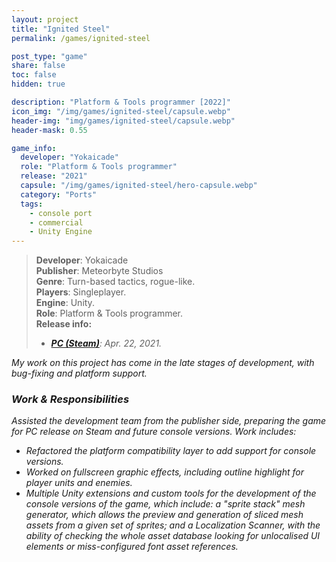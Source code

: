 ```yaml
---
layout: project
title: "Ignited Steel"
permalink: /games/ignited-steel

post_type: "game"
share: false
toc: false
hidden: true

description: "Platform & Tools programmer [2022]"
icon_img: "/img/games/ignited-steel/capsule.webp"
header-img: "img/games/ignited-steel/capsule.webp"
header-mask: 0.55

game_info:
  developer: "Yokaicade"
  role: "Platform & Tools programmer"
  release: "2021"
  capsule: "/img/games/ignited-steel/hero-capsule.webp"
  category: "Ports"
  tags:
    - console port
    - commercial
    - Unity Engine
---
```


>**Developer**: Yokaicade<br>
>**Publisher**: Meteorbyte Studios<br>
>**Genre**: Turn-based tactics, rogue-like.<br>
>**Players**: Singleplayer.<br>
>**Engine**: Unity.<br>
>**Role**: Platform & Tools programmer.
><br>
>**Release info:**
>- [<i class='fab fa-steam'/> **PC (Steam)**](https://store.steampowered.com/app/1550740/Ignited_Steel_Mech_Tactics/): Apr. 22, 2021.

My work on this project has come in the late stages of development, with bug-fixing and platform support.

### Work & Responsibilities

Assisted the development team from the publisher side, preparing the game for PC release on Steam and future console versions. Work includes:
 
 - Refactored the platform compatibility layer to add support for console versions.
 - Worked on fullscreen graphic effects, including outline highlight for player units and enemies.
 - Multiple Unity extensions and custom tools for the development of the console versions of the game, which include: a "sprite stack" mesh generator, which allows the preview and generation of sliced mesh assets from a given set of sprites; and a Localization Scanner, with the ability of checking the whole asset database looking for unlocalised UI elements or miss-configured font asset references.